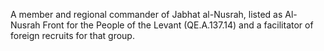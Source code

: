  A member and regional commander of Jabhat al-Nusrah, listed as Al-Nusrah Front 
for the People of the Levant (QE.A.137.14) and a facilitator of foreign
recruits for that group. 
